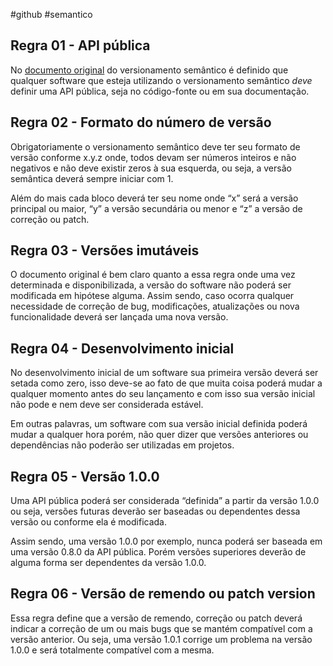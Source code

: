 #github #semantico 

## Regra 01 - API pública

No [documento original](https://semver.org/lang/pt-BR/) do versionamento semântico é definido que  qualquer software que esteja utilizando o versionamento semântico *deve* definir uma API pública, seja no código-fonte ou em sua documentação.


## Regra 02 - Formato do número de versão

Obrigatoriamente o versionamento semântico deve ter seu formato de versão conforme x.y.z onde, todos devam ser números inteiros e não negativos e não deve existir zeros à sua esquerda, ou seja, a versão semântica deverá sempre iniciar com 1.

Além do mais cada bloco deverá ter seu nome onde “x” será a versão principal ou maior, “y” a versão secundária ou menor e “z” a versão de correção ou patch.


## Regra 03 - Versões imutáveis

O documento original é bem claro quanto a essa regra onde uma vez determinada e disponibilizada, a versão do software não poderá ser modificada em hipótese alguma. Assim sendo, caso ocorra qualquer necessidade de correção de bug, modificações, atualizações ou nova funcionalidade deverá ser lançada uma nova versão.


## Regra 04 - Desenvolvimento inicial

No desenvolvimento inicial de um software sua primeira versão deverá ser setada como zero, isso deve-se ao fato de que muita coisa poderá mudar a qualquer momento antes do seu lançamento e com isso sua versão inicial não pode e nem deve ser considerada estável.

Em outras palavras, um software com sua versão inicial definida poderá mudar a qualquer hora porém, não quer dizer que versões anteriores ou dependências não poderão ser utilizadas em projetos.


## Regra 05 - Versão 1.0.0

Uma API pública poderá ser considerada “definida” a partir da versão 1.0.0 ou seja, versões futuras deverão ser baseadas ou dependentes dessa versão ou conforme ela é modificada.

Assim sendo, uma versão 1.0.0 por exemplo, nunca poderá ser baseada em uma versão 0.8.0 da API pública. Porém versões superiores deverão de alguma forma ser dependentes da versão 1.0.0.


## Regra 06 - Versão de remendo ou patch version

Essa regra define que a versão de remendo, correção ou patch deverá indicar a correção de um ou mais bugs que se mantém compatível com a versão anterior. Ou seja, uma versão 1.0.1 corrige um problema na versão 1.0.0 e será totalmente compatível com a mesma.